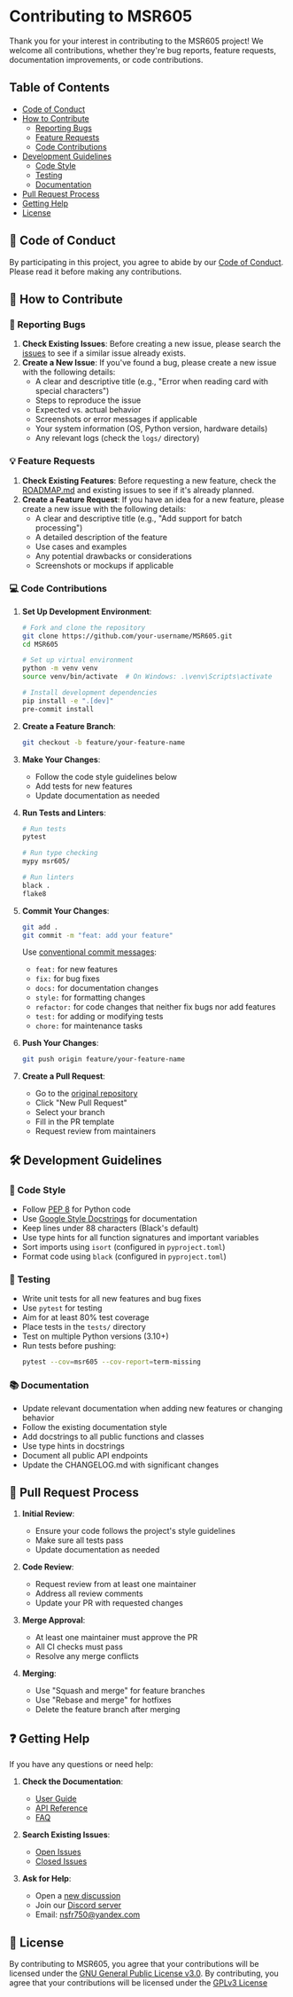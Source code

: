 # Contributing to MSR605

Thank you for your interest in contributing to the MSR605 project! We welcome all contributions, whether they're bug reports, feature requests, documentation improvements, or code contributions.

## Table of Contents

- [Code of Conduct](#code-of-conduct)
- [How to Contribute](#how-to-contribute)
  - [Reporting Bugs](#reporting-bugs)
  - [Feature Requests](#feature-requests)
  - [Code Contributions](#code-contributions)
- [Development Guidelines](#development-guidelines)
  - [Code Style](#code-style)
  - [Testing](#testing)
  - [Documentation](#documentation)
- [Pull Request Process](#pull-request-process)
- [Getting Help](#getting-help)
- [License](#license)

## 👥 Code of Conduct

By participating in this project, you agree to abide by our [Code of Conduct](CODE_OF_CONDUCT.md). Please read it before making any contributions.

## 🚀 How to Contribute

### 🐛 Reporting Bugs

1. **Check Existing Issues**: Before creating a new issue, please search the [issues](https://github.com/Nsfr750/MSR605/issues) to see if a similar issue already exists.
2. **Create a New Issue**: If you've found a bug, please create a new issue with the following details:
   - A clear and descriptive title (e.g., "Error when reading card with special characters")
   - Steps to reproduce the issue
   - Expected vs. actual behavior
   - Screenshots or error messages if applicable
   - Your system information (OS, Python version, hardware details)
   - Any relevant logs (check the `logs/` directory)

### 💡 Feature Requests

1. **Check Existing Features**: Before requesting a new feature, check the [ROADMAP.md](ROADMAP.md) and existing issues to see if it's already planned.
2. **Create a Feature Request**: If you have an idea for a new feature, please create a new issue with the following details:
   - A clear and descriptive title (e.g., "Add support for batch processing")
   - A detailed description of the feature
   - Use cases and examples
   - Any potential drawbacks or considerations
   - Screenshots or mockups if applicable

### 💻 Code Contributions

1. **Set Up Development Environment**:
   ```bash
   # Fork and clone the repository
   git clone https://github.com/your-username/MSR605.git
   cd MSR605
   
   # Set up virtual environment
   python -m venv venv
   source venv/bin/activate  # On Windows: .\venv\Scripts\activate
   
   # Install development dependencies
   pip install -e ".[dev]"
   pre-commit install
   ```

2. **Create a Feature Branch**:
   ```bash
   git checkout -b feature/your-feature-name
   ```

3. **Make Your Changes**:
   - Follow the code style guidelines below
   - Add tests for new features
   - Update documentation as needed

4. **Run Tests and Linters**:
   ```bash
   # Run tests
   pytest
   
   # Run type checking
   mypy msr605/
   
   # Run linters
   black .
   flake8
   ```

5. **Commit Your Changes**:
   ```bash
   git add .
   git commit -m "feat: add your feature"
   ```
   
   Use [conventional commit messages](https://www.conventionalcommits.org/):
   - `feat:` for new features
   - `fix:` for bug fixes
   - `docs:` for documentation changes
   - `style:` for formatting changes
   - `refactor:` for code changes that neither fix bugs nor add features
   - `test:` for adding or modifying tests
   - `chore:` for maintenance tasks

6. **Push Your Changes**:
   ```bash
   git push origin feature/your-feature-name
   ```

7. **Create a Pull Request**:
   - Go to the [original repository](https://github.com/Nsfr750/MSR605)
   - Click "New Pull Request"
   - Select your branch
   - Fill in the PR template
   - Request review from maintainers

## 🛠 Development Guidelines

### 🎨 Code Style

- Follow [PEP 8](https://www.python.org/dev/peps/pep-0008/) for Python code
- Use [Google Style Docstrings](https://sphinxcontrib-napoleon.readthedocs.io/en/latest/example_google.html) for documentation
- Keep lines under 88 characters (Black's default)
- Use type hints for all function signatures and important variables
- Sort imports using `isort` (configured in `pyproject.toml`)
- Format code using `black` (configured in `pyproject.toml`)

### 🧪 Testing

- Write unit tests for all new features and bug fixes
- Use `pytest` for testing
- Aim for at least 80% test coverage
- Place tests in the `tests/` directory
- Test on multiple Python versions (3.10+)
- Run tests before pushing:
  ```bash
  pytest --cov=msr605 --cov-report=term-missing
  ```

### 📚 Documentation

- Update relevant documentation when adding new features or changing behavior
- Follow the existing documentation style
- Add docstrings to all public functions and classes
- Use type hints in docstrings
- Document all public API endpoints
- Update the CHANGELOG.md with significant changes

## 🔄 Pull Request Process

1. **Initial Review**:
   - Ensure your code follows the project's style guidelines
   - Make sure all tests pass
   - Update documentation as needed

2. **Code Review**:
   - Request review from at least one maintainer
   - Address all review comments
   - Update your PR with requested changes

3. **Merge Approval**:
   - At least one maintainer must approve the PR
   - All CI checks must pass
   - Resolve any merge conflicts

4. **Merging**:
   - Use "Squash and merge" for feature branches
   - Use "Rebase and merge" for hotfixes
   - Delete the feature branch after merging

## ❓ Getting Help

If you have any questions or need help:

1. **Check the Documentation**:
   - [User Guide](docs/user_guide.md)
   - [API Reference](docs/api.md)
   - [FAQ](docs/faq.md)

2. **Search Existing Issues**:
   - [Open Issues](https://github.com/Nsfr750/MSR605/issues)
   - [Closed Issues](https://github.com/Nsfr750/MSR605/issues?q=is%3Aissue+is%3Aclosed)

3. **Ask for Help**:
   - Open a [new discussion](https://github.com/Nsfr750/MSR605/discussions)
   - Join our [Discord server](https://discord.gg/BvvkUEP9)
   - Email: nsfr750@yandex.com

## 📄 License

By contributing to MSR605, you agree that your contributions will be licensed under the [GNU General Public License v3.0](LICENSE).
By contributing, you agree that your contributions will be licensed under the [GPLv3 License](LICENSE)
